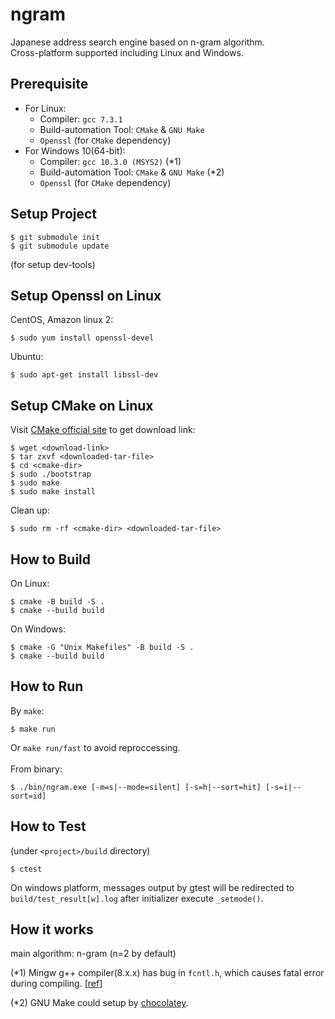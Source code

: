 # ngram
Japanese address search engine based on n-gram algorithm.<br>
Cross-platform supported including Linux and Windows.

## Prerequisite
- For Linux:
  - Compiler: `gcc 7.3.1`
  - Build-automation Tool: `CMake` & `GNU Make`
  - `Openssl` (for `CMake` dependency)
- For Windows 10(64-bit):
  - Compiler: `gcc 10.3.0 (MSYS2)` (*1)
  - Build-automation Tool: `CMake` & `GNU Make` (*2)
  - `Openssl` (for `CMake` dependency)

## Setup Project
```
$ git submodule init
$ git submodule update
```
(for setup dev-tools)

## Setup Openssl on Linux
CentOS, Amazon linux 2:
```
$ sudo yum install openssl-devel
```
Ubuntu:
```
$ sudo apt-get install libssl-dev
```

## Setup CMake on Linux
Visit [CMake official site](https://cmake.org/download/) to get download link:
```
$ wget <download-link>
$ tar zxvf <downloaded-tar-file>
$ cd <cmake-dir>
$ sudo ./bootstrap
$ sudo make
$ sudo make install
```
Clean up:
```
$ sudo rm -rf <cmake-dir> <downloaded-tar-file>
```

## How to Build
On Linux:
```
$ cmake -B build -S .
$ cmake --build build
```
On Windows:
```
$ cmake -G "Unix Makefiles" -B build -S .
$ cmake --build build
```

## How to Run
By `make`:
```
$ make run
```
Or `make run/fast` to avoid reproccessing.<br><br>
From binary:
```
$ ./bin/ngram.exe [-m=s|--mode=silent] [-s=h|--sort=hit] [-s=i|--sort=id]
```

## How to Test
(under `<project>/build` directory)
```
$ ctest
```
On windows platform, messages output by gtest will be redirected to `build/test_result[w].log` after initializer execute `_setmode()`.

## How it works
main algorithm: n-gram (n=2 by default)

(*1) Mingw g++ compiler(8.x.x) has bug in `fcntl.h`, which causes fatal error during compiling. [[ref](https://sourceforge.net/p/mingw-w64/bugs/737/)]

(*2) GNU Make could setup by [chocolatey](https://chocolatey.org/install).